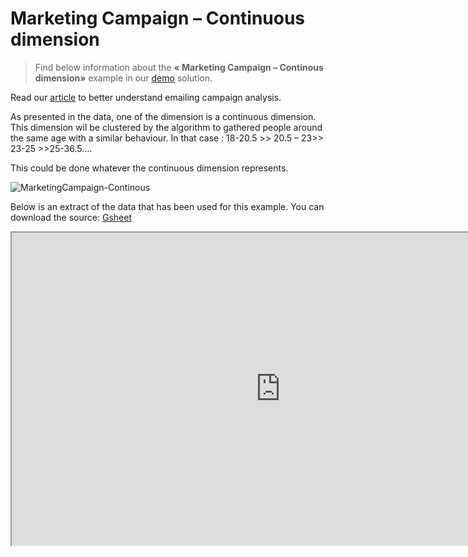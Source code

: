 # Marketing Campaign – Continuous dimension

> Find below information about the **« Marketing Campaign – Continous dimension»**  example in our [demo](https://solutions.datama.fr/) solution.

Read our [article](https://datama.fr/fr/2019/04/11/comment-analyser-lefficacite-dune-campagne-demailing-2/) to better understand emailing campaign analysis.


As presented in the data, one of the dimension is a continuous dimension. This dimension wil be clustered by the algorithm to gathered people around the same age with a similar behaviour. In that case : 18-20.5 >> 20.5 – 23>> 23-25 >>25-36.5….

This could be done whatever the continuous dimension represents.

![MarketingCampaign-Continous](/sanddocs/assets/images/home/use_cases/MarketingCampaign-Continous.jpg)

Below is an extract of the data that has been used for this example. You can download the source: [Gsheet](https://docs.google.com/spreadsheets/d/1bNEeqm5CfpPmYPr_t4ff1xcJkSBKoVvwJd4vKB0sDzs/edit#gid=643112391)

<iframe src="https://docs.google.com/spreadsheets/d/e/2PACX-1vTXYphkUS8WX6Wa4GZp5LBisnEOoqdLyp9darrXuIJPqmsnv_f8Tvhq_0sNX7L2uVfIaJjonTP2j8Fm/pubhtml?gid=643112391&amp;single=true&amp;widget=true&amp;headers=false" width="860" height="500"></iframe>
